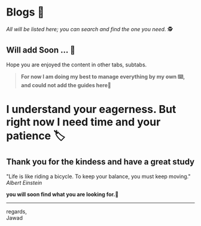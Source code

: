 # Blogs :newspaper: 
_All will be listed here; you can search and find the one you need._ :detective:

## Will add Soon ... :scroll:

Hope you are enjoyed the content in other tabs, subtabs.  
> __For now I am doing my best to manage everything by my own :keyboard:, and could not add the guides here__:memo:  

# I understand your eagerness. But right now I need time and your patience :label:  
## Thank you for the kindess and have a great study
"Life is like riding a bicycle. To keep your balance, you must keep moving." _Albert Einstein_  


**you will soon find what you are looking for.**:flashlight:   

<hr>  

  
  
regards,  
Jawad



